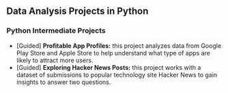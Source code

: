 ## Data Analysis Projects in Python
### Python Intermediate Projects
- [Guided] **Profitable App Profiles:** this project analyzes data from Google Play Store and Apple Store to help understand what type of apps are likely to attract more users.
- [Guided] **Exploring Hacker News Posts:** this project works with a dataset of submissions to popular technology site Hacker News to gain insights to answer two questions.
